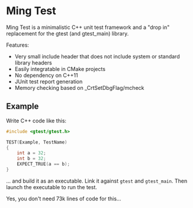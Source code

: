 
# Ming Test

Ming Test is a minimalistic C++ unit test framework and a "drop in" replacement for the gtest (and gtest_main) library.

Features:
* Very small include header that does not include system or standard library headers
* Easily integratable in CMake projects
* No dependency on C++11
* JUnit test report generation
* Memory checking based on _CrtSetDbgFlag/mcheck

## Example

Write C++ code like this:

```cpp
#include <gtest/gtest.h>

TEST(Example, TestName)
{
    int a = 32;
    int b = 32;
    EXPECT_TRUE(a == b);
}
```

... and build it as an executable. Link it against `gtest` and `gtest_main`. Then launch the executable to run the test.

Yes, you don't need 73k lines of code for this...